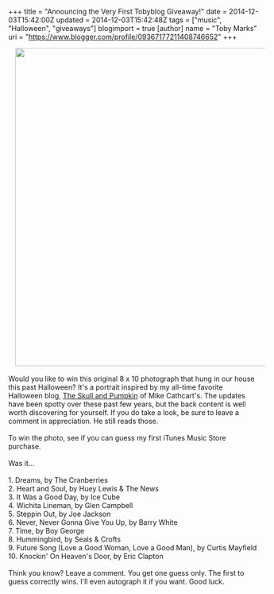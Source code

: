 +++
title = "Announcing the Very First Tobyblog Giveaway!"
date = 2014-12-03T15:42:00Z
updated = 2014-12-03T15:42:48Z
tags = ["music", "Halloween", "giveaways"]
blogimport = true 
[author]
	name = "Toby Marks"
	uri = "https://www.blogger.com/profile/09367177211408746652"
+++

<div class="separator" style="clear: both; text-align: center;"><a href="http://2.bp.blogspot.com/-dES21Y3gXxw/VHjUpreAJVI/AAAAAAAABnY/qgv9Zf_dOYY/s1600/DSC02792.jpg" imageanchor="1" style="margin-left: 1em; margin-right: 1em;"><img border="0" src="http://2.bp.blogspot.com/-dES21Y3gXxw/VHjUpreAJVI/AAAAAAAABnY/qgv9Zf_dOYY/s1600/DSC02792.jpg" height="640" width="640" /></a></div><br />Would you like to win this original 8 x 10 photograph that hung in our house this past Halloween? It's a portrait inspired by my all-time favorite Halloween blog, <a href="http://theskullpumpkin.blogspot.com/">The Skull and Pumpkin</a> of Mike Cathcart's. The updates have been spotty over these past few years, but the back content is well worth discovering for yourself. If you do take a look, be sure to leave a comment in appreciation. He still reads those.<br /><br />To win the photo, see if you can guess my first iTunes Music Store purchase.<br /><br />Was it…<br /><br />1. Dreams, by The Cranberries<br />2. Heart and Soul, by Huey Lewis &amp; The News<br />3. It Was a Good Day, by Ice Cube<br />4. Wichita Lineman, by Glen Campbell<br />5. Steppin Out, by Joe Jackson<br />6. Never, Never Gonna Give You Up, by Barry White<br />7. Time, by Boy George<br />8. Hummingbird, by Seals &amp; Crofts<br />9. Future Song (Love a Good Woman, Love a Good Man), by Curtis Mayfield<br />10. Knockin' On Heaven's Door, by Eric Clapton<br /><br />Think you know? Leave a comment. You get one guess only. The first to guess correctly wins. I'll even autograph it if you want. Good luck.<br /><br />
